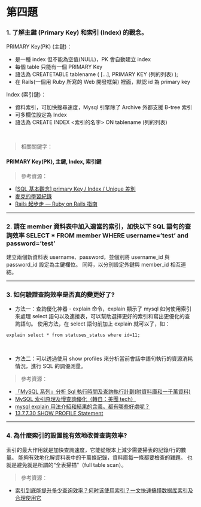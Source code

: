 # 第四題

### 1. 了解主鍵 (Primary Key) 和索引 (Index) 的觀念。

PRIMARY Key(PK) (主鍵)：

- 是一種 index 但不能為空值(NULL)，PK 會自動建立 index
- 每個 table 只能有一個 PRIMARY Key
- 語法為 CREATETABLE tablename ( \[…], PRIMARY KEY (列的列表) );
- 在 Rails(一個用 Ruby 所寫的 Web 開發框架) 裡面，默認 id 為 primary key

Index (索引鍵)：

- 資料索引，可加快搜尋速度，Mysql 引擎除了 Archive 外都支援 B-tree 索引
- 可多欄位設定為 Index
- 語法為 CREATE INDEX <索引的名字> ON tablename (列的列表)

<br />

> 相關關鍵字：

#### PRIMARY Key(PK), 主鍵, Index, 索引鍵

> 參考資源：

- [[SQL 基本觀念] primary Key / Index / Unique 差別](https://blog.niclin.tw/2018/06/09/sql-基本觀念-primary-key-/-index-/-unique-差別/)
- [麥克的學習紀錄](https://miggo.pixnet.net/blog/post/30862194-%5Bmysql基本觀念%5D-primary-key---index---unique差別)
- [Rails 起步走 — Ruby on Rails 指南](https://rails.ruby.tw/getting_started.html)

<hr >

### 2. 請在 member 資料表中加入適當的索引，加快以下 SQL 語句的查詢效率 SELECT \* FROM member WHERE username=’test’ and password=’test’

建立兩個新資料表 username、password，並個別將 username_id 與 password_id 設定為主鍵欄位。
同時，以分別設定外鍵與 member_id 相互連結。

<hr >

### 3. 如何驗證查詢效率是否真的變更好了?

- 方法一：查詢優化神器 - explain 命令，explain 顯示了 mysql 如何使用索引來處理 select 語句以及連接表，可以幫助選擇更好的索引和寫出更優化的查詢語句。
  使用方法，在 select 語句前加上 explain 就可以了，如：

```mysql
explain select * from statuses_status where id=11;
```

<br />

- 方法二：可以透過使用 show profiles 來分析當前會話中語句執行的資源消耗情況，進行 SQL 的調優測量。

> 參考資源：

- [「MySQL 系列」分析 Sql 執行時間及查詢執行計劃(附資料庫和一千萬資料)](https://www.gushiciku.cn/pl/gmGu/zh-tw)
- [MySQL 索引原理及慢查詢優化（轉自：美團 tech）](https://www.796t.com/content/1550036301.html)
- [mysql explain 用法介紹和結果的含義。都有哪些好處呢？](https://kknews.cc/zh-tw/code/8v6ymjq.html)
- [13.7.7.30 SHOW PROFILE Statement](https://dev.mysql.com/doc/refman/8.0/en/show-profile.html)

<hr >

### 4. 為什麼索引的設置能有效地改善查詢效率?

索引的最大作用就是加快查詢速度，它能從根本上減少需要掃表的記錄/行的數量。
能夠有效地化解資料表中的千萬條記錄，資料庫每一條都要檢查的難題。
也就是避免就是所謂的“全表掃描”（full table scan）。

> 參考資源：

- [索引到底能提升多少查询效率？何时该使用索引？一文快速搞懂数据库索引及合理使用它](https://bbs.huaweicloud.com/blogs/303909)
